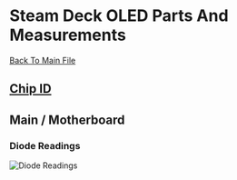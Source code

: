 # Steam Deck OLED Parts And Measurements
[Back To Main File](../../README.md)

## [Chip ID](https://www.ifixit.com/Guide/Steam+Deck+OLED+Chip+ID/167632)

## Main / Motherboard

### Diode Readings
![Diode Readings](../../Images/Measurements/KenFixed_LCD_OLED_Diode_Readings.png)